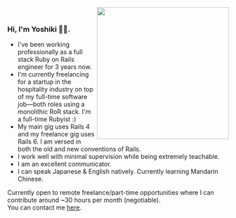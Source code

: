 <img align="right" src="https://media.giphy.com/media/f6hnhHkks8bk4jwjh3/giphy.gif" width="300" height="300">

<br>
<h3 align="left">Hi, I'm Yoshiki 👋🏼. </h3>
<ul align="left">
<li>I've been working professionally as a full stack Ruby on Rails engineer for 3 years now.</li>
<li>I'm currently freelancing for a startup in the hospitality industry on top of my full-time software job––both roles using a monolithic RoR stack. I'm a full-time Rubyist :)</li>
<li>My main gig uses Rails 4 and my freelance gig uses Rails 6. I am versed in both the old and new conventions of Rails.</li>
<li>I work well with minimal supervision while being extremely teachable.</li>
<li>I am an excellent communicator.</li>
<li>I can speak Japanese & English natively. Currently learning Mandarin Chinese.</li>
</ul>

Currently open to remote freelance/part-time opportunities where I can contribute around ~30 hours per month (negotiable).
<br>
You can contact me [here](https://www.linkedin.com/in/yoshiki-bell/).

